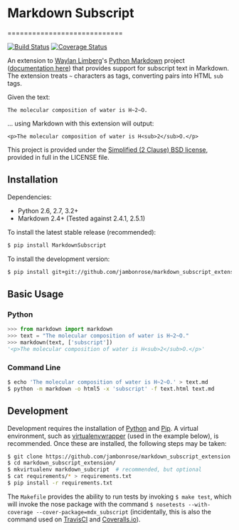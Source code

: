 # Markdown Subscript
============================

[![Build Status](https://travis-ci.org/jambonrose/markdown_subscript_extension.svg?branch=master)](https://travis-ci.org/jambonrose/markdown_subscript_extension)
[![Coverage Status](https://img.shields.io/coveralls/jambonrose/markdown_subscript_extension.svg)](https://coveralls.io/r/jambonrose/markdown_subscript_extension)

An extension to [Waylan Limberg](https://github.com/waylan)'s [Python Markdown](https://github.com/waylan/Python-Markdown) project ([documentation here](https://pythonhosted.org/Markdown/index.html)) that provides support for subscript text in Markdown. The extension treats `~` characters as tags, converting pairs into HTML `sub` tags.

Given the text:

    The molecular composition of water is H~2~O.

… using Markdown with this extension will output:

    <p>The molecular composition of water is H<sub>2</sub>O.</p>

This project is provided under the [Simplified (2 Clause) BSD license](http://choosealicense.com/licenses/bsd-2-clause/), provided in full in the LICENSE file.

## Installation

Dependencies:

- Python 2.6, 2.7, 3.2+
- Markdown 2.4+ (Tested against 2.4.1, 2.5.1)

To install the latest stable release (recommended):

```bash
$ pip install MarkdownSubscript
```

To install the development version:

```bash
$ pip install git+git://github.com/jambonrose/markdown_subscript_extension.git
```

## Basic Usage

### Python

```python
>>> from markdown import markdown
>>> text = "The molecular composition of water is H~2~O."
>>> markdown(text, ['subscript'])
'<p>The molecular composition of water is H<sub>2</sub>O.</p>'
```

### Command Line

```bash
$ echo 'The molecular composition of water is H~2~O.' > text.md
$ python -m markdown -o html5 -x 'subscript' -f text.html text.md
```

## Development

Development requires the installation of [Python](https://www.python.org/) and [Pip](https://pip.pypa.io/en/latest/installing.html). A virtual environment, such as [virtualenvwrapper](https://pypi.python.org/pypi/virtualenvwrapper) (used in the example below), is recommended. Once these are installed, the following steps may be taken:

```bash
$ git clone https://github.com/jambonrose/markdown_subscript_extension.git
$ cd markdown_subscript_extension/
$ mkvirtualenv markdown_subcript  # recommended, but optional
$ cat requirements/* > requirements.txt
$ pip install -r requirements.txt
```

The `Makefile` provides the ability to run tests by invoking `$ make test`, which will invoke the nose package with the command `$ nosetests --with-coverage --cover-package=mdx_subscript` (incidentally, this is also the command used on [TravisCI](https://travis-ci.org/jambonrose/markdown_subscript_extension) and [Coveralls.io](https://coveralls.io/r/jambonrose/markdown_subscript_extension)).
